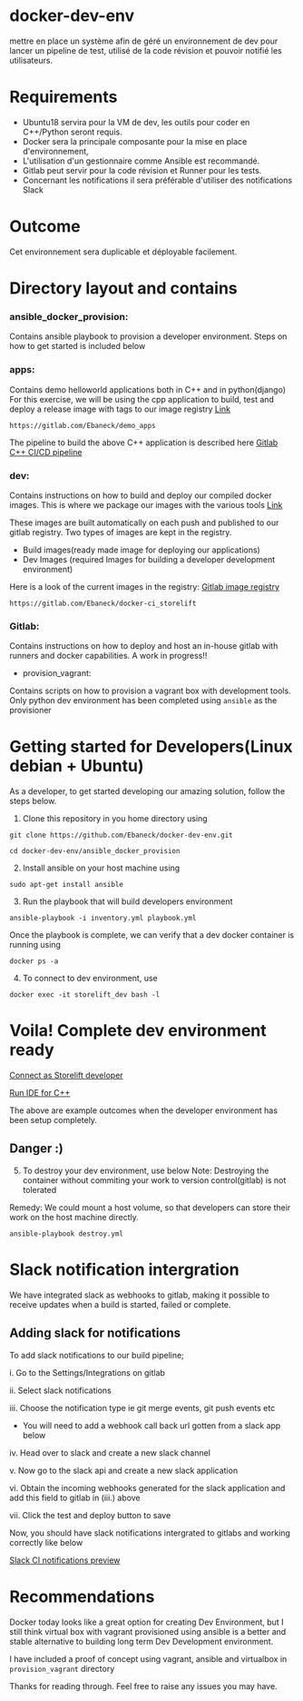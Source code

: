 # docker-dev-env
mettre en place un système afin de géré un environnement de dev pour lancer un pipeline de test, utilisé de la code révision et pouvoir notifié les utilisateurs.

# Requirements
- Ubuntu18 servira pour la VM de dev, les outils pour coder en C++/Python seront requis.
- Docker sera la principale composante pour la mise en place d'environnement,
- L'utilisation d'un gestionnaire comme Ansible est recommandé.
- Gitlab peut servir pour la code révision et Runner pour les tests.
- Concernant les notifications il sera préférable d'utiliser des notifications Slack

# Outcome
Cet environnement sera duplicable et déployable facilement.

# Directory layout and contains

### ansible_docker_provision:

Contains ansible playbook to provision a developer environment. Steps on how to get started is included below

### apps:

Contains demo helloworld applications both in C++ and in python(django)
For this exercise, we will be using the cpp application to build, test and deploy a release image with tags to our image registry  [Link](https://gitlab.com/Ebaneck/demo_apps)

```
https://gitlab.com/Ebaneck/demo_apps 

```
The pipeline to build the above C++ application is described here 
[Gitlab C++ CI/CD pipeline](https://raw.githubusercontent.com/Ebaneck/docker-dev-env/master/img/pipeline.png)

### dev:

Contains instructions on how to build and deploy our compiled docker images. This is where we package our images with the various tools [Link](https://gitlab.com/Ebaneck/docker-ci_storelift)

These images are built automatically on each push and published to our gitlab registry. Two types of images are kept in the registry.
- Build images(ready made image for deploying our applications)
- Dev Images (required Images for building a developer development environment)

Here is  a look of the current images in the registry: [Gitlab image registry ](https://raw.githubusercontent.com/Ebaneck/docker-dev-env/master/img/registry.png)

```
https://gitlab.com/Ebaneck/docker-ci_storelift 
```

### Gitlab:

Contains instructions on how to deploy and host an in-house gitlab with runners and docker capabilities. A work in progress!!

- provision_vagrant:

Contains scripts on how to provision a vagrant box with development tools. Only python dev environment has been completed using `ansible` as the provisioner

# Getting started for Developers(Linux debian + Ubuntu)

As a developer, to get started developing our amazing solution, follow the steps below.

1. Clone this repository in you home directory using

```
git clone https://github.com/Ebaneck/docker-dev-env.git

cd docker-dev-env/ansible_docker_provision
```

2. Install ansible on your host machine using

```
sudo apt-get install ansible
```

3. Run the playbook that will build developers environment

```
ansible-playbook -i inventory.yml playbook.yml
```
Once the playbook is complete, we can verify that a dev docker container is running using

```
docker ps -a
```

4. To connect to dev environment, use

```
docker exec -it storelift_dev bash -l
```

# Voila! Complete dev environment ready

[Connect as Storelift developer](https://raw.githubusercontent.com/Ebaneck/docker-dev-env/master/img/connect_docker.png)

[Run IDE for C++](https://raw.githubusercontent.com/Ebaneck/docker-dev-env/master/img/qtcreator.png)

The above are example outcomes when the developer environment has been setup completely.

## Danger :)

5. To destroy your dev environment, use below
Note: Destroying the container without commiting your work to version control(gitlab) is not tolerated

Remedy:
We could mount a host volume, so that developers can store their work on the host machine directly.

```
ansible-playbook destroy.yml
```

# Slack notification intergration

We have integrated slack as webhooks to gitlab, making it possible to receive updates when a build is started, failed or complete.

## Adding slack for notifications

To add slack notifications to our build pipeline;

i. Go to the Settings/Integrations on gitlab

ii. Select slack notifications

iii. Choose the notification type ie git merge events, git push events etc
- You will need to add a webhook call back url gotten from a slack app below

iv. Head over to slack and create a new slack channel

v.  Now go to the slack api and create a new slack application

vi. Obtain the incoming webhooks generated for the slack application and add this field to gitlab in (iii.) above

vii. Click the test and deploy button to save

Now, you should have slack notifications intergrated to gitlabs and working correctly like below

[Slack CI notifications preview](https://raw.githubusercontent.com/Ebaneck/docker-dev-env/master/img/slack%20notif.png)

# Recommendations

Docker today looks like a great option for creating Dev Environment, but I still think virtual box with vagrant provisioned using ansible is a better and stable alternative to building long term Dev Development environment.

I have included a proof of concept using vagrant, ansible and virtualbox in `provision_vagrant` directory

Thanks for reading through. Feel free to raise any issues you may have. 

